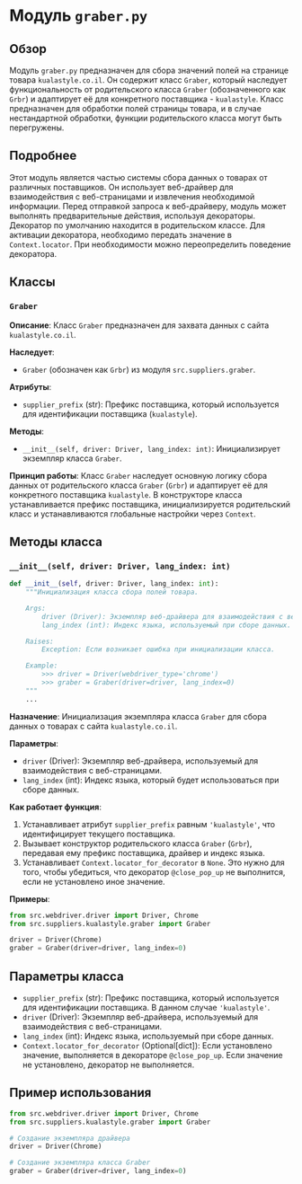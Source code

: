 # Модуль `graber.py`

## Обзор

Модуль `graber.py` предназначен для сбора значений полей на странице товара `kualastyle.co.il`. Он содержит класс `Graber`, который наследует функциональность от родительского класса `Graber` (обозначенного как `Grbr`) и адаптирует её для конкретного поставщика - `kualastyle`. Класс предназначен для обработки полей страницы товара, и в случае нестандартной обработки, функции родительского класса могут быть перегружены.

## Подробнее

Этот модуль является частью системы сбора данных о товарах от различных поставщиков. Он использует веб-драйвер для взаимодействия с веб-страницами и извлечения необходимой информации. Перед отправкой запроса к веб-драйверу, модуль может выполнять предварительные действия, используя декораторы. Декоратор по умолчанию находится в родительском классе. Для активации декоратора, необходимо передать значение в `Context.locator`. При необходимости можно переопределить поведение декоратора.

## Классы

### `Graber`

**Описание**: Класс `Graber` предназначен для захвата данных с сайта `kualastyle.co.il`.

**Наследует**:
- `Graber` (обозначен как `Grbr`) из модуля `src.suppliers.graber`.

**Атрибуты**:
- `supplier_prefix` (str): Префикс поставщика, который используется для идентификации поставщика (`kualastyle`).

**Методы**:
- `__init__(self, driver: Driver, lang_index: int)`: Инициализирует экземпляр класса `Graber`.

**Принцип работы**:
Класс `Graber` наследует основную логику сбора данных от родительского класса `Graber` (`Grbr`) и адаптирует её для конкретного поставщика `kualastyle`. В конструкторе класса устанавливается префикс поставщика, инициализируется родительский класс и устанавливаются глобальные настройки через `Context`.

## Методы класса

### `__init__(self, driver: Driver, lang_index: int)`

```python
def __init__(self, driver: Driver, lang_index: int):
    """Инициализация класса сбора полей товара.

    Args:
        driver (Driver): Экземпляр веб-драйвера для взаимодействия с веб-страницами.
        lang_index (int): Индекс языка, используемый при сборе данных.

    Raises:
        Exception: Если возникает ошибка при инициализации класса.

    Example:
        >>> driver = Driver(webdriver_type='chrome')
        >>> graber = Graber(driver=driver, lang_index=0)
    """
    ...
```

**Назначение**: Инициализация экземпляра класса `Graber` для сбора данных о товарах с сайта `kualastyle.co.il`.

**Параметры**:
- `driver` (Driver): Экземпляр веб-драйвера, используемый для взаимодействия с веб-страницами.
- `lang_index` (int): Индекс языка, который будет использоваться при сборе данных.

**Как работает функция**:
1. Устанавливает атрибут `supplier_prefix` равным `'kualastyle'`, что идентифицирует текущего поставщика.
2. Вызывает конструктор родительского класса `Graber` (`Grbr`), передавая ему префикс поставщика, драйвер и индекс языка.
3. Устанавливает `Context.locator_for_decorator` в `None`. Это нужно для того, чтобы убедиться, что декоратор `@close_pop_up` не выполнится, если не установлено иное значение.

**Примеры**:
```python
from src.webdriver.driver import Driver, Chrome
from src.suppliers.kualastyle.graber import Graber

driver = Driver(Chrome)
graber = Graber(driver=driver, lang_index=0)
```

## Параметры класса

- `supplier_prefix` (str): Префикс поставщика, который используется для идентификации поставщика. В данном случае `'kualastyle'`.
- `driver` (Driver): Экземпляр веб-драйвера, используемый для взаимодействия с веб-страницами.
- `lang_index` (int): Индекс языка, используемый при сборе данных.
- `Context.locator_for_decorator` (Optional[dict]):  Если установлено значение, выполняется в декораторе `@close_pop_up`. Если значение не установлено, декоратор не выполняется.

## Пример использования

```python
from src.webdriver.driver import Driver, Chrome
from src.suppliers.kualastyle.graber import Graber

# Создание экземпляра драйвера
driver = Driver(Chrome)

# Создание экземпляра класса Graber
graber = Graber(driver=driver, lang_index=0)